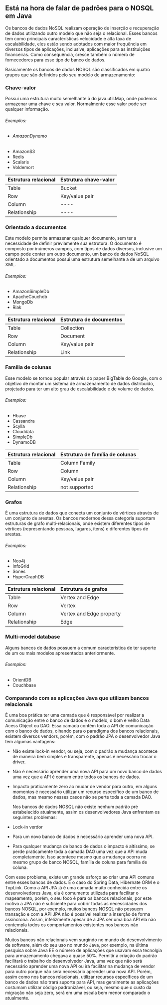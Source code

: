 ## Está na hora de falar de padrões para o NOSQL em Java

Os bancos de dados NoSQL realizam operação de inserção e recuperação de dados utilizando outro modelo que não seja o relacional. Esses bancos tem como principais características velocidade e alta taxa de escalabilidade, eles estão sendo adotados com maior frequência em diversos tipos de aplicações, inclusive, aplicações para as instituições financeiras. Como consequência, cresce também o número de fornecedores para esse tipo de banco de dados.

Basicamente os bancos de dados NOSQL são classificados em quatro grupos que são definidos pelo seu modelo de armazenamento:

### Chave-valor

Possui uma estrutura muito semelhante à do java.util.Map, onde podemos armazenar uma chave e seu valor. Normalmente esse valor pode ser qualquer informação.

###### Exemplos:

* ###### AmazonDynamo
* AmazonS3 
* Redis 
* Scalaris 
* Voldemort 



| Estrutura relacional | Estrutura chave-valor |
| :--- | :--- |
| Table | Bucket |
| Row | Key/value pair |
| Column | ---- |
| Relationship | ---- |

### Orientado a documentos

Este modelo permite armazenar qualquer documento, sem ter a necessidade de definir previamente sua estrutura. O documento é composto por inúmeros campos, com tipos de dados diversos, inclusive um campo pode conter um outro documento, um banco de dados NoSQL orientado a documentos possui uma estrutura semelhante a de um arquivo XML.

###### Exemplos:

* AmazonSimpleDb 
* ApacheCouchdb 
* MongoDb 
* Riak 



| Estrutura relacional | Estrutura de documentos |
| :--- | :--- |
| Table | Collection |
| Row | Document |
| Column | Key/value pair |
| Relationship | Link |

### Família de colunas

Esse modelo se tornou popular através do paper BigTable do Google, com o objetivo de montar um sistema de armazenamento de dados distribuído, projetado para ter um alto grau de escalabilidade e de volume de dados.

###### Exemplos:

* Hbase
* Cassandra
* Scylla
* Clouddata
* SimpleDb
* DynamoDB



| Estrutura relacional | Estrutura de família de colunas |
| :--- | :--- |
| Table | Column Family |
| Row | Column |
| Column | Key/value pair |
| Relationship | not supported |

### Grafos

É uma estrutura de dados que conecta um conjunto de vértices através de um conjunto de arestas. Os bancos modernos dessa categoria suportam estruturas de grafo multi-relacionais, onde existem diferentes tipos de vértices \(representando pessoas, lugares, itens\) e diferentes tipos de arestas.

###### Exemplos:

* Neo4j 
* InfoGrid 
* Sones 
* HyperGraphDB

| Estrutura relacional | Estrutura de grafos |
| :--- | :--- |
| Table | Vertex and Edge |
| Row | Vertex |
| Column | Vertex and Edge property |
| Relationship | Edge |

### Multi-model database

Alguns bancos de dados possuem a comum característica de ter suporte de um ou mais modelos apresentados anteriormente.

###### Exemplos:

* OrientDB
* Couchbase

### Comparando com as aplicações Java que utilizam bancos relacionais

É uma boa prática ter uma camada que é responsável por realizar a comunicação entre o banco de dados e o modelo, o bom e velho Data Acess Object ou DAO. Essa camada contém toda a API de comunicação com o banco de dados, olhando para o paradigma dos bancos relacionais, existem diversos vendors, porém, com o padrão JPA o desenvolvedor Java tem algumas vantagens:

* Não existe lock-in vendor, ou seja, com o padrão a mudança acontece de maneira bem simples e transparente, apenas é necessário trocar o driver.
* Não é necessário aprender uma nova API para um novo banco de dados uma vez que a API é comum entre todos os bancos de dados.
* Impacto praticamente zero ao mudar de vendor para outro, em alguns momentos é necessário utilizar um recurso específico de um banco de dados, mas mesmo nesses casos não se perte toda a camada DAO.

  Nos bancos de dados NOSQL não existe nenhum padrão pré estabelecido atualmente, assim os desenvolvedores Java enfrentam os seguintes problemas:

* Lock-in verdor

* Para um novo banco de dados é necessário aprender uma nova API.

* Para qualquer mudança de banco de dados o impacto é altíssimo, se perde praticamente toda a camada DAO uma vez que a API muda completamente. Isso acontece mesmo que a mudança ocorra no mesmo grupo de banco NOSQL, família de coluna para família de coluna.

Com esse problema, existe um grande esforço ao criar uma API comuns entre esses bancos de dados. É o caso do Spring Data, Hibernate ORM e o TopLink. Como a API JPA já é uma camada muito conhecida entre os desenvolvedores Java, ela é comumente utilizada para facilitar o mapeamento, porém, o seu foco é para os bancos relacionais, por este motivo a JPA não é suficiente para cobrir todas as necessidades dos bancos NOSQL, por exemplo, muitos bancos NOSQL não possuem transação e com a API JPA não é possível realizar a inserção de forma assíncrona. Assim, infelizmente apesar de a JPA ser uma boa API ela não contempla todos os comportamentos existentes nos bancos não relacionais.

Muitos bancos não relacionais vem surgindo no mundo do desenvolvimento de software, além do seu uso no mundo Java, por exemplo, na última pesquisa sobre Java EE o número de aplicações que usavam essa tecnolgia para armazenamento chegava a quase 50%. Permitir a criação do padrão facilitará o trabalho do desenvolvedor Java, uma vez que não será necessário aprender uma nova API ou irá facilitar na mudança de vendor para outro porque não sera necessário aprender uma nova API. Porém, assim como nos bancos relacionais, utilizar recursos específicos de um banco de dados não trará suporte para API, mas geralmente as aplicações costumam utilizar código padronizável, ou seja, mesmo que o custo da migração não seja zero, será em uma escala bem menor comparado o atualmente.

